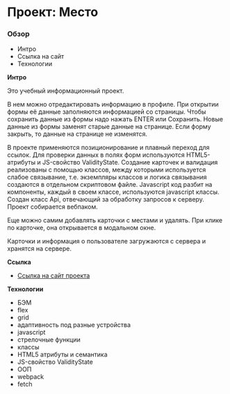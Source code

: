 # Проект: Место

### Обзор
* Интро
* Ссылка на сайт
* Технологии

**Интро**

Это учебный информационный проект.

В нем можно отредактировать информацию в профиле. При открытии формы её данные заполняются информацией со страницы. Чтобы сохранить данные из формы надо нажать ENTER или Сохранить. Новые данные из формы заменят старые данные на странице. Если форму закрыть, то данные на странице не изменятся.

В проекте применяются позиционирование и плавный переход для ссылок. Для проверки данных в полях форм используются HTML5-атрибуты и JS-свойство ValidityState. Создание карточек и валидация реализованы с помощью классов, между которыми используется слабое связывание, т.е. экземпляры классов и логика связывания создаются в отдельном скриптовом файле. Javascript код разбит на компоненты, каждый в своем классе, используются javascript классы. Cоздан класс Api, отвечающий за обработку запросов к серверу. Проект собирается вебпаком.

Еще можно самим добавлять карточки с местами и удалять. При клике по карточке, она открывается в модальном окне.

Карточки и информация о пользователе загружаются с сервера и хранятся на сервере.

**Ссылка**

* [Ссылка на сайт проекта](https://sunlight-nadezhda.github.io/mesto/index.html)

**Технологии**

* БЭМ
* flex
* grid
* адаптивность под разные устройства
* javascript
* стрелочные функции
* классы
* HTML5 атрибуты и семантика
* JS-свойство ValidityState
* ООП
* webpack
* fetch

